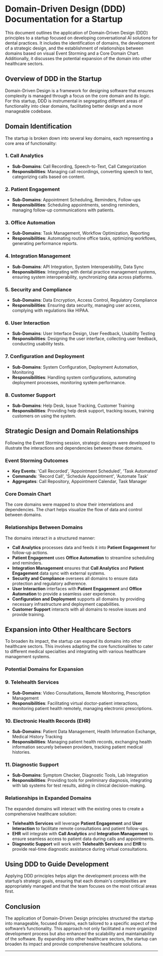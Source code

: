 # Domain-Driven Design (DDD) Documentation for a Startup

This document outlines the application of Domain-Driven Design (DDD) principles to a startup focused on developing conversational AI solutions for dental practices. It includes the identification of domains, the development of a strategic design, and the establishment of relationships between domains based on visual Event Storming and a Core Domain Chart. Additionally, it discusses the potential expansion of the domain into other healthcare sectors.

## Overview of DDD in the Startup

Domain-Driven Design is a framework for designing software that ensures complexity is managed through a focus on the core domain and its logic. For this startup, DDD is instrumental in segregating different areas of functionality into clear domains, facilitating better design and a more manageable codebase.

## Domain Identification

The startup is broken down into several key domains, each representing a core area of functionality:

### 1. Call Analytics
- **Sub-Domains**: Call Recording, Speech-to-Text, Call Categorization
- **Responsibilities**: Managing call recordings, converting speech to text, categorizing calls based on content.

### 2. Patient Engagement
- **Sub-Domains**: Appointment Scheduling, Reminders, Follow-ups
- **Responsibilities**: Scheduling appointments, sending reminders, managing follow-up communications with patients.

### 3. Office Automation
- **Sub-Domains**: Task Management, Workflow Optimization, Reporting
- **Responsibilities**: Automating routine office tasks, optimizing workflows, generating performance reports.

### 4. Integration Management
- **Sub-Domains**: API Integration, System Interoperability, Data Sync
- **Responsibilities**: Integrating with dental practice management systems, ensuring system interoperability, synchronizing data across platforms.

### 5. Security and Compliance
- **Sub-Domains**: Data Encryption, Access Control, Regulatory Compliance
- **Responsibilities**: Ensuring data security, managing user access, complying with regulations like HIPAA.

### 6. User Interaction
- **Sub-Domains**: User Interface Design, User Feedback, Usability Testing
- **Responsibilities**: Designing the user interface, collecting user feedback, conducting usability tests.

### 7. Configuration and Deployment
- **Sub-Domains**: System Configuration, Deployment Automation, Monitoring
- **Responsibilities**: Handling system configurations, automating deployment processes, monitoring system performance.

### 8. Customer Support
- **Sub-Domains**: Help Desk, Issue Tracking, Customer Training
- **Responsibilities**: Providing help desk support, tracking issues, training customers on using the system.

## Strategic Design and Domain Relationships

Following the Event Storming session, strategic designs were developed to illustrate the interactions and dependencies between these domains.

### Event Storming Outcomes

- **Key Events**: 'Call Recorded', 'Appointment Scheduled', 'Task Automated'
- **Commands**: 'Record Call', 'Schedule Appointment', 'Automate Task'
- **Aggregates**: Call Repository, Appointment Calendar, Task Manager

### Core Domain Chart

The core domains were mapped to show their interrelations and dependencies. The chart helps visualize the flow of data and control between domains.

### Relationships Between Domains

The domains interact in a structured manner:

- **Call Analytics** processes data and feeds it into **Patient Engagement** for follow-up actions.
- **Patient Engagement** uses **Office Automation** to streamline scheduling and reminders.
- **Integration Management** ensures that **Call Analytics** and **Patient Engagement** data sync with external systems.
- **Security and Compliance** oversees all domains to ensure data protection and regulatory adherence.
- **User Interaction** interfaces with **Patient Engagement** and **Office Automation** to provide a seamless user experience.
- **Configuration and Deployment** supports all domains by providing necessary infrastructure and deployment capabilities.
- **Customer Support** interacts with all domains to resolve issues and provide training.

## Expansion into Other Healthcare Sectors

To broaden its impact, the startup can expand its domains into other healthcare sectors. This involves adapting the core functionalities to cater to different medical specialties and integrating with various healthcare management systems.

### Potential Domains for Expansion

### 9. Telehealth Services
- **Sub-Domains**: Video Consultations, Remote Monitoring, Prescription Management
- **Responsibilities**: Facilitating virtual doctor-patient interactions, monitoring patient health remotely, managing electronic prescriptions.

### 10. Electronic Health Records (EHR)
- **Sub-Domains**: Patient Data Management, Health Information Exchange, Medical History Tracking
- **Responsibilities**: Managing patient health records, exchanging health information securely between providers, tracking patient medical histories.

### 11. Diagnostic Support
- **Sub-Domains**: Symptom Checker, Diagnostic Tools, Lab Integration
- **Responsibilities**: Providing tools for preliminary diagnosis, integrating with lab systems for test results, aiding in clinical decision-making.

### Relationships in Expanded Domains

The expanded domains will interact with the existing ones to create a comprehensive healthcare solution:

- **Telehealth Services** will leverage **Patient Engagement** and **User Interaction** to facilitate remote consultations and patient follow-ups.
- **EHR** will integrate with **Call Analytics** and **Integration Management** to ensure seamless access to patient data during calls and appointments.
- **Diagnostic Support** will work with **Telehealth Services** and **EHR** to provide real-time diagnostic assistance during virtual consultations.

## Using DDD to Guide Development

Applying DDD principles helps align the development process with the startup’s strategic goals, ensuring that each domain's complexities are appropriately managed and that the team focuses on the most critical areas first.

## Conclusion

The application of Domain-Driven Design principles structured the startup into manageable, focused domains, each tailored to a specific aspect of the software’s functionality. This approach not only facilitated a more organized development process but also enhanced the scalability and maintainability of the software. By expanding into other healthcare sectors, the startup can broaden its impact and provide comprehensive healthcare solutions.

---
